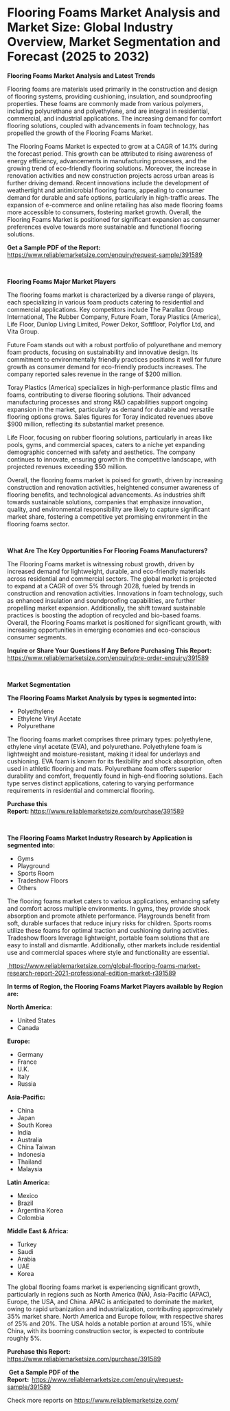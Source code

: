 <p><h1>Flooring Foams Market Analysis and Market Size: Global Industry Overview, Market Segmentation and Forecast (2025 to 2032)</h1></p><p><strong>Flooring Foams Market Analysis and Latest Trends</strong></p>
<p><p>Flooring foams are materials used primarily in the construction and design of flooring systems, providing cushioning, insulation, and soundproofing properties. These foams are commonly made from various polymers, including polyurethane and polyethylene, and are integral in residential, commercial, and industrial applications. The increasing demand for comfort flooring solutions, coupled with advancements in foam technology, has propelled the growth of the Flooring Foams Market.</p><p>The Flooring Foams Market is expected to grow at a CAGR of 14.1% during the forecast period. This growth can be attributed to rising awareness of energy efficiency, advancements in manufacturing processes, and the growing trend of eco-friendly flooring solutions. Moreover, the increase in renovation activities and new construction projects across urban areas is further driving demand. Recent innovations include the development of weathertight and antimicrobial flooring foams, appealing to consumer demand for durable and safe options, particularly in high-traffic areas. The expansion of e-commerce and online retailing has also made flooring foams more accessible to consumers, fostering market growth. Overall, the Flooring Foams Market is positioned for significant expansion as consumer preferences evolve towards more sustainable and functional flooring solutions.</p></p>
<p><strong>Get a Sample PDF of the Report:&nbsp;</strong> <a href="https://www.reliablemarketsize.com/enquiry/request-sample/391589?utm_campaign=2625&utm_medium=2&utm_source=Github&utm_content=ia&utm_term=29032025&utm_id=flooring-foams">https://www.reliablemarketsize.com/enquiry/request-sample/391589</a></p>
<p>&nbsp;</p>
<p><strong>Flooring Foams Major Market Players</strong></p>
<p><p>The flooring foams market is characterized by a diverse range of players, each specializing in various foam products catering to residential and commercial applications. Key competitors include The Parallax Group International, The Rubber Company, Future Foam, Toray Plastics (America), Life Floor, Dunlop Living Limited, Power Dekor, Softfloor, Polyflor Ltd, and Vita Group.</p><p>Future Foam stands out with a robust portfolio of polyurethane and memory foam products, focusing on sustainability and innovative design. Its commitment to environmentally friendly practices positions it well for future growth as consumer demand for eco-friendly products increases. The company reported sales revenue in the range of $200 million.</p><p>Toray Plastics (America) specializes in high-performance plastic films and foams, contributing to diverse flooring solutions. Their advanced manufacturing processes and strong R&D capabilities support ongoing expansion in the market, particularly as demand for durable and versatile flooring options grows. Sales figures for Toray indicated revenues above $900 million, reflecting its substantial market presence.</p><p>Life Floor, focusing on rubber flooring solutions, particularly in areas like pools, gyms, and commercial spaces, caters to a niche yet expanding demographic concerned with safety and aesthetics. The company continues to innovate, ensuring growth in the competitive landscape, with projected revenues exceeding $50 million.</p><p>Overall, the flooring foams market is poised for growth, driven by increasing construction and renovation activities, heightened consumer awareness of flooring benefits, and technological advancements. As industries shift towards sustainable solutions, companies that emphasize innovation, quality, and environmental responsibility are likely to capture significant market share, fostering a competitive yet promising environment in the flooring foams sector.</p></p>
<p>&nbsp;</p>
<p><strong>What Are The Key Opportunities For Flooring Foams Manufacturers?</strong></p>
<p><p>The Flooring Foams market is witnessing robust growth, driven by increased demand for lightweight, durable, and eco-friendly materials across residential and commercial sectors. The global market is projected to expand at a CAGR of over 5% through 2028, fueled by trends in construction and renovation activities. Innovations in foam technology, such as enhanced insulation and soundproofing capabilities, are further propelling market expansion. Additionally, the shift toward sustainable practices is boosting the adoption of recycled and bio-based foams. Overall, the Flooring Foams market is positioned for significant growth, with increasing opportunities in emerging economies and eco-conscious consumer segments.</p></p>
<p><strong>Inquire or Share Your Questions If Any Before Purchasing This Report:</strong> <a href="https://www.reliablemarketsize.com/enquiry/pre-order-enquiry/391589?utm_campaign=2625&utm_medium=2&utm_source=Github&utm_content=ia&utm_term=29032025&utm_id=flooring-foams">https://www.reliablemarketsize.com/enquiry/pre-order-enquiry/391589</a></p>
<p>&nbsp;</p>
<p><strong>Market Segmentation</strong></p>
<p><strong>The Flooring Foams Market Analysis by types is segmented into:</strong></p>
<p><ul><li>Polyethylene</li><li>Ethylene Vinyl Acetate</li><li>Polyurethane</li></ul></p>
<p><p>The flooring foams market comprises three primary types: polyethylene, ethylene vinyl acetate (EVA), and polyurethane. Polyethylene foam is lightweight and moisture-resistant, making it ideal for underlays and cushioning. EVA foam is known for its flexibility and shock absorption, often used in athletic flooring and mats. Polyurethane foam offers superior durability and comfort, frequently found in high-end flooring solutions. Each type serves distinct applications, catering to varying performance requirements in residential and commercial flooring.</p></p>
<p><strong>Purchase this Report:&nbsp;</strong><a href="https://www.reliablemarketsize.com/purchase/391589?utm_campaign=2625&utm_medium=2&utm_source=Github&utm_content=ia&utm_term=29032025&utm_id=flooring-foams">https://www.reliablemarketsize.com/purchase/391589</a></p>
<p>&nbsp;</p>
<p><strong>The Flooring Foams Market Industry Research by Application is segmented into:</strong></p>
<p><ul><li>Gyms</li><li>Playground</li><li>Sports Room</li><li>Tradeshow Floors</li><li>Others</li></ul></p>
<p><p>The flooring foams market caters to various applications, enhancing safety and comfort across multiple environments. In gyms, they provide shock absorption and promote athlete performance. Playgrounds benefit from soft, durable surfaces that reduce injury risks for children. Sports rooms utilize these foams for optimal traction and cushioning during activities. Tradeshow floors leverage lightweight, portable foam solutions that are easy to install and dismantle. Additionally, other markets include residential use and commercial spaces where style and functionality are essential.</p></p>
<p><a href="https://www.reliablemarketsize.com/global-flooring-foams-market-research-report-2021-professional-edition-market-r391589?utm_campaign=2625&utm_medium=2&utm_source=Github&utm_content=ia&utm_term=29032025&utm_id=flooring-foams">&nbsp;https://www.reliablemarketsize.com/global-flooring-foams-market-research-report-2021-professional-edition-market-r391589</a></p>
<p><strong>In terms of Region, the Flooring Foams Market Players available by Region are:</strong></p>
<p>
    <p> <strong> North America: </strong>
        <ul>
            <li>United States</li>
            <li>Canada</li>
        </ul>
        </p> 
    <p> <strong> Europe: </strong>
        <ul>
            <li>Germany</li>
            <li>France</li>
            <li>U.K.</li>
            <li>Italy</li>
            <li>Russia</li>
        </ul>
        </p> 
    <p> <strong> Asia-Pacific: </strong>
        <ul>
            <li>China</li>
            <li>Japan</li>
            <li>South Korea</li>
            <li>India</li>
            <li>Australia</li>
            <li>China Taiwan</li>
            <li>Indonesia</li>
            <li>Thailand</li>
            <li>Malaysia</li>
        </ul>
        </p> 
    <p> <strong> Latin America: </strong>
        <ul>
            <li>Mexico</li>
            <li>Brazil</li>
            <li>Argentina Korea</li>
            <li>Colombia</li>
        </ul>
        </p> 
    <p> <strong> Middle East & Africa: </strong>
        <ul>
            <li>Turkey</li>
            <li>Saudi</li>
            <li>Arabia</li>
            <li>UAE</li>
            <li>Korea</li>
        </ul>
    </p>
    </p>
<p><p>The global flooring foams market is experiencing significant growth, particularly in regions such as North America (NA), Asia-Pacific (APAC), Europe, the USA, and China. APAC is anticipated to dominate the market, owing to rapid urbanization and industrialization, contributing approximately 35% market share. North America and Europe follow, with respective shares of 25% and 20%. The USA holds a notable portion at around 15%, while China, with its booming construction sector, is expected to contribute roughly 5%.</p></p>
<p><strong>Purchase this Report: </strong><a href="https://www.reliablemarketsize.com/purchase/391589?utm_campaign=2625&utm_medium=2&utm_source=Github&utm_content=ia&utm_term=29032025&utm_id=flooring-foams">https://www.reliablemarketsize.com/purchase/391589</a></p>
<p>&nbsp;<strong>Get a Sample PDF of the Report:&nbsp;&nbsp;</strong><a href="https://www.reliablemarketsize.com/enquiry/request-sample/391589?utm_campaign=2625&utm_medium=2&utm_source=Github&utm_content=ia&utm_term=29032025&utm_id=flooring-foams">https://www.reliablemarketsize.com/enquiry/request-sample/391589</a></p>
<p><strong></strong></p>
<p>Check more reports on <a href="https://www.reliablemarketsize.com/?utm_campaign=2625&utm_medium=2&utm_source=Github&utm_content=ia&utm_term=29032025&utm_id=flooring-foams">https://www.reliablemarketsize.com/</a></p>
